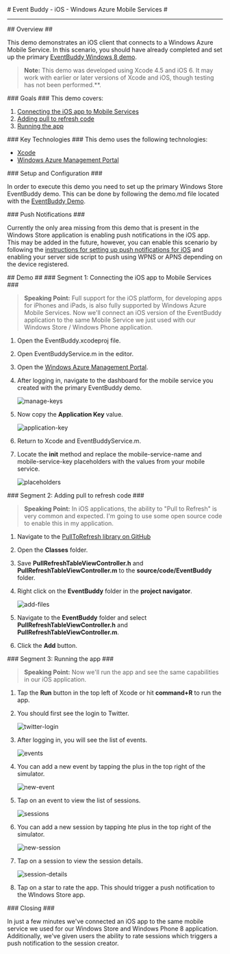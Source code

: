 ﻿<a name="title" />
# Event Buddy - iOS - Windows Azure Mobile Services #

---

<a name="Overview"/>
## Overview ##

This demo demonstrates an iOS client that connects to a Windows Azure Mobile Service.  In this scenario, you should have already completed and set up the primary [EventBuddy Windows 8 demo](https://github.com/WindowsAzure-TrainingKit/Demo-EventBuddy).

> **Note:** This demo was developed using Xcode 4.5 and iOS 6.  It may work with earlier or later versions of Xcode and iOS, though testing has not been performed.**.

<a name="goals" />
### Goals ###
This demo covers:

1. [Connecting the iOS app to Mobile Services](#Segment1)
2. [Adding pull to refresh code](#Segment2)
3. [Running the app](#Segment3)

<a name="KeyTechnologies" />
### Key Technologies ###
This demo uses the following technologies:

- [Xcode](https://developer.apple.com/xcode/)
- [Windows Azure Management Portal](http://manage.windowsazure.com/)

<a name="Setup" />
### Setup and Configuration ###

In order to execute this demo you need to set up the primary Windows Store EventBuddy demo. This can be done by following the demo.md file located with the [EventBuddy Demo](https://github.com/WindowsAzure-TrainingKit/Demo-EventBuddy).

<a name="Push Notifications" />
### Push Notifications ###

Currently the only area missing from this demo that is present in the Windows Store application is enabling push notifications in the iOS app.  This may be added in the future, however, you can enable this scenario by following the [instructions for setting up push notifications for iOS](https://www.windowsazure.com/en-us/develop/mobile/tutorials/get-started-with-push-ios/) and enabling your server side script to push using WPNS or APNS depending on the device registered.

<a name="Demo" /> 
## Demo ##

<a name="Segment1" />
### Segment 1: Connecting the iOS app to Mobile Services ###

> **Speaking Point:** Full support for the iOS platform, for developing apps for iPhones and iPads, is also fully supported by Windows Azure Mobile Services.  Now we'll connect an iOS version of the EventBuddy application to the same Mobile Service we just used with our Windows Store / Windows Phone application.

1. Open the EventBuddy.xcodeproj file.

1. Open EventBuddyService.m in the editor.

1. Open the [Windows Azure Management Portal](http://manage.windowsazure.com).

1.  After logging in, navigate to the dashboard for the mobile service you created with the primary EventBuddy demo.  

	![manage-keys](images/mobile-service-settings-dashboard.png?raw=true)

1.  Now copy the **Application Key** value.

	![application-key](images/mobile-service-settings-keys.png?raw=true)

1.  Return to Xcode and EventBuddyService.m.

1.  Locate the **init** method and replace the mobile-service-name and mobile-service-key placeholders with the values from your mobile service.

	![placeholders](images/event-buddy-service-placeholders.png?raw=true)

<a name="Segment2" />
### Segment 2: Adding pull to refresh code ###

> **Speaking Point:** In iOS applications, the ability to "Pull to Refresh" is very common and expected.  I'm going to use some open source code to enable this in my application.

1.  Navigate to the [PullToRefresh library on GitHub](https://github.com/leah/PullToRefresh)

1.  Open the **Classes** folder.

1.  Save **PullRefreshTableViewController.h** and **PullRefreshTableViewController.m** to the **source/code/EventBuddy** folder.

1.  Right click on the **EventBuddy** folder in the **project navigator**.

	![add-files](images/xcode-add-files.png?raw=true)

1.  Navigate to the **EventBuddy** folder and select **PullRefreshTableViewController.h** and **PullRefreshTableViewController.m**.

1.  Click the **Add** button.

<a name="Segment3" />
### Segment 3: Running the app ###

> **Speaking Point:** Now we'll run the app and see the same capabilities in our iOS application.

1.  Tap the **Run** button in the top left of Xcode or hit **command+R** to run the app.

1.  You should first see the login to Twitter.

	![twitter-login](images/ios-twitter-login.png?raw=true)

1.  After logging in, you will see the list of events.

	![events](images/ios-event-list.png?raw=true)

1.  You can add a new event by tapping the plus in the top right of the simulator.

	![new-event](images/ios-add-event.png?raw=true)

1.  Tap on an event to view the list of sessions.

	![sessions](images/ios-session-list.png?raw=true)

1.  You can add a new session by tapping hte plus in the top right of the simulator.

	![new-session](images/ios-add-session.png?raw=true)

1.  Tap on a session to view the session details.

	![session-details](images/ios-session-details.png?raw=true)

1.  Tap on a star to rate the app.  This should trigger a push notification to the WIndows Store app.

<a name="Closing" />
### Closing ###

In just a few minutes we've connected an iOS app to the same mobile service we used for our Windows Store and Windows Phone 8 application.  Additionally, we've given users the ability to rate sessions which triggers a push notification to the session creator.